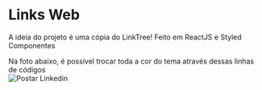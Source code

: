 # Links Web

A ideia do projeto é uma cópia do LinkTree! 
Feito em ReactJS e Styled Componentes

Na foto abaixo, é possível trocar toda a cor do tema através dessas linhas de códigos
<br>
![Postar Linkedin](https://github.com/NicolasLimaDEV/LinksWeb/assets/91435296/f15cb48a-8b90-4090-819b-4156c3b3bb3d)


